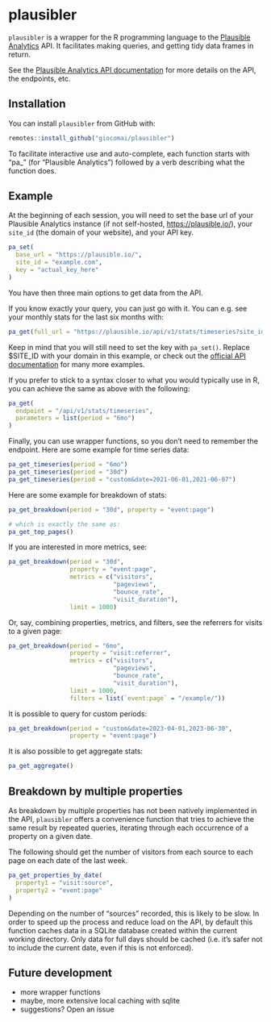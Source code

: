 
<!-- README.md is generated from README.Rmd. Please edit that file -->

# plausibler

<!-- badges: start -->
<!-- badges: end -->

`plausibler` is a wrapper for the R programming language to the
[Plausible Analytics](https://plausible.io/) API. It facilitates making
queries, and getting tidy data frames in return.

See the [Plausible Analytics API
documentation](https://plausible.io/docs/stats-api) for more details on
the API, the endpoints, etc.

## Installation

You can install `plausibler` from GitHub with:

``` r
remotes::install_github("giocomai/plausibler")
```

To facilitate interactive use and auto-complete, each function starts
with “pa\_” (for “Plausible Analytics”) followed by a verb describing
what the function does.

## Example

At the beginning of each session, you will need to set the base url of
your Plausible Analytics instance (if not self-hosted,
<https://plausible.io/>), your `site_id` (the domain of your website),
and your API key.

``` r
pa_set(
  base_url = "https://plausible.io/",
  site_id = "example.com",
  key = "actual_key_here"
)
```

You have then three main options to get data from the API.

If you know exactly your query, you can just go with it. You can
e.g. see your monthly stats for the last six months with:

``` r
pa_get(full_url = "https://plausible.io/api/v1/stats/timeseries?site_id=$SITE_ID&period=6mo")
```

Keep in mind that you will still need to set the key with `pa_set()`.
Replace \$SITE_ID with your domain in this example, or check out the
[official API documentation](https://plausible.io/docs/stats-api) for
many more examples.

If you prefer to stick to a syntax closer to what you would typically
use in R, you can achieve the same as above with the following:

``` r
pa_get(
  endpoint = "/api/v1/stats/timeseries",
  parameters = list(period = "6mo")
)
```

Finally, you can use wrapper functions, so you don’t need to remember
the endpoint. Here are some example for time series data:

``` r
pa_get_timeseries(period = "6mo")
pa_get_timeseries(period = "30d")
pa_get_timeseries(period = "custom&date=2021-06-01,2021-06-07")
```

Here are some example for breakdown of stats:

``` r
pa_get_breakdown(period = "30d", property = "event:page")

# which is exactly the same as:
pa_get_top_pages()
```

If you are interested in more metrics, see:

``` r
pa_get_breakdown(period = "30d",
                 property = "event:page",
                 metrics = c("visitors",
                             "pageviews",
                             "bounce_rate",
                             "visit_duration"),
                 limit = 1000)
```

Or, say, combining properties, metrics, and filters, see the referrers
for visits to a given page:

``` r
pa_get_breakdown(period = "6mo",
                 property = "visit:referrer",
                 metrics = c("visitors",
                             "pageviews",
                             "bounce_rate",
                             "visit_duration"),
                 limit = 1000, 
                 filters = list(`event:page` = "/example/"))
```

It is possible to query for custom periods:

``` r
pa_get_breakdown(period = "custom&date=2023-04-01,2023-06-30",
                 property = "event:page")
```

It is also possible to get aggregate stats:

``` r
pa_get_aggregate()
```

## Breakdown by multiple properties

As breakdown by multiple properties has not been natively implemented in
the API, `plausibler` offers a convenience function that tries to
achieve the same result by repeated queries, iterating through each
occurrence of a property on a given date.

The following should get the number of visitors from each source to each
page on each date of the last week.

``` r
pa_get_properties_by_date(
  property1 = "visit:source",
  property2 = "event:page"
)
```

Depending on the number of “sources” recorded, this is likely to be
slow. In order to speed up the process and reduce load on the API, by
default this function caches data in a SQLite database created within
the current working directory. Only data for full days should be cached
(i.e. it’s safer not to include the current date, even if this is not
enforced).

## Future development

- more wrapper functions
- maybe, more extensive local caching with sqlite
- suggestions? Open an issue
